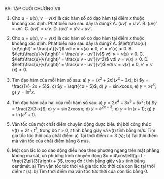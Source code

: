 BÀI TẬP CUỐI CHƯƠNG VII

1. Cho $u = u(x)$, $v = v(x)$ là các hàm số có đạo hàm tại điểm $x$ thuộc khoảng xác định. Phát biểu nào sau đây là đúng?
   A. $(uv)' = u'v'$.
   B. $(uv)' = uv'$.
   C. $(uv)' = u'v$.
   D. $(uv)' = u'v + uv'$.

2. Cho $u = u(x)$, $v = v(x)$ là các hàm số có đạo hàm tại điểm $x$ thuộc khoảng xác định. Phát biểu nào sau đây là đúng?
   A. $\left(\frac{u}{v}\right)' = \frac{u'}{v'}$ với $v = v(x) \neq 0$, $v' = v'(x) \neq 0$.
   B. $\left(\frac{u}{v}\right)' = \frac{u'v - uv'}{v}$ với $v = v(x) \neq 0$.
   C. $\left(\frac{u}{v}\right)' = \frac{u'v - uv'}{v^2}$ với $v = v(x) \neq 0$.
   D. $\left(\frac{u}{v}\right)' = \frac{u'v - uv'}{v'}$ với $v = v(x) \neq 0$, $v' = v'(x) \neq 0$.

3. Tìm đạo hàm của mỗi hàm số sau:
   a) $y = (x^2 + 2x)(x^3 - 3x)$;
   b) $y = \frac{1}{- 2x + 5}$;
   c) $y = \sqrt{4x + 5}$;
   d) $y = \sin x\cos x$;
   e) $y = xe^x$;
   g) $y = \ln^2x$.

4. Tìm đạo hàm cấp hai của mỗi hàm số sau:
   a) $y = 2x^4 - 3x^3 + 5x^2$;
   b) $y = \frac{2}{3-x}$;
   c) $y = \sin2x \cos x$;
   d) $y = e^{2x + 3}$;
   e) $y = \ln (x + 1)$;
   g) $y = \ln (e^x + 1)$.

5. Vận tốc của một chất điểm chuyển động được biểu thị bởi công thức $v(t) = 2t + t^2$, trong đó $t > 0$, $t$ tính bằng giây và $v(t)$ tính bằng m/s. Tìm gia tốc tức thời của chất điểm:
   a) Tại thời điểm $t = 3$ (s);
   b) Tại thời điểm mà vận tốc của chất điểm bằng 8 m/s.

6. Một con lắc lò xo dao động điều hòa theo phương ngang trên mặt phẳng không ma sát, có phương trình chuyển động $x = 4\cos\left(\pi t - \frac{2\pi}{3}\right) + 3$, trong đó $t$ tính bằng giây và $x$ tính bằng centimét.
   a) Tìm vận tốc tức thời và gia tốc tức thời của con lắc tại thời điểm $t$ (s).
   b) Tìm thời điểm mà vận tốc tức thời của con lắc bằng 0.